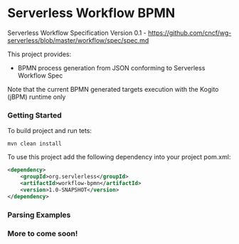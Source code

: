 # Serverless Workflow BPMN

Serverless Workflow Specification Version 0.1 - https://github.com/cncf/wg-serverless/blob/master/workflow/spec/spec.md

This project provides:

-   BPMN process generation from JSON conforming to Serverless Workflow Spec

Note that the current BPMN generated targets execution with the Kogito (jBPM) runtime only

### Getting Started

To build project and run tets:

```
mvn clean install
```

To use this project add the following dependency into your project pom.xml:

```xml
<dependency>
    <groupId>org.servlerless</groupId>
    <artifactId>workflow-bpmn</artifactId>
    <version>1.0-SNAPSHOT</version>
</dependency>
```

### Parsing Examples

### More to come soon!
